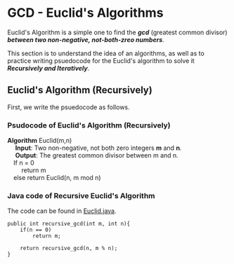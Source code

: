 # GCD - Euclid's Algorithms
Euclid's Algorithm is a simple one to find the ***gcd*** (greatest common divisor) ***between two non-negative, not-both-zreo numbers***.

This section is to understand the idea of an algorithms, as well as to practice writing psuedocode for the Euclid's algorithm to solve it ***Recursively and Iteratively***.

## Euclid's Algorithm (Recursively)
First, we write the psuedocode as follows.

### Psudocode of Euclid's Algorithm (Recursively)
**Algorithm** Euclid(m,n)  
&emsp; **Input**: Two non-negative, not both zero integers **m** and **n**.  
&emsp; **Output**: The greatest common divisor between m and n.  
&emsp;If n = 0  
&emsp;&emsp; return m  
&emsp;else return Euclid(n, m mod n)

### Java code of Recursive Euclid's Algorithm
The code can be found in [Euclid.java](https://github.com/omar-danasoury/algorithms-lab/blob/main/Ch01%20Introduction%20to%20Analysis%20and%20Design%20of%20Algorithms/GCD%20-%20Euclid's%20Algorithm/Euclid.java).

```
public int recursive_gcd(int m, int n){
    if(n == 0)
        return m;
       
    return recursive_gcd(n, m % n);
}
```

